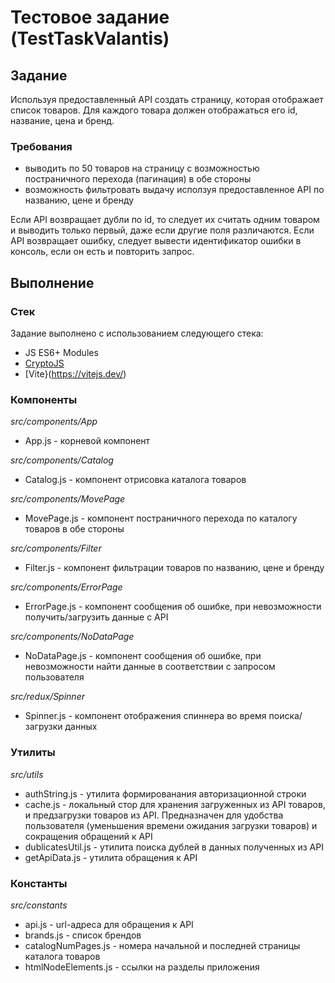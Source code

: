 # Тестовое задание (TestTaskValantis)

## Задание
Используя предоставленный API создать страницу, которая отображает список товаров.
Для каждого товара должен отображаться его id, название, цена и бренд.

### Требования
* выводить по 50 товаров на страницу с возможностью постраничного перехода (пагинация) в обе стороны
* возможность фильтровать выдачу исползуя предоставленное API по названию, цене и бренду

Если API возвращает дубли по id, то следует их считать одним товаром и выводить только первый, даже если другие поля различаются. Если API возвращает ошибку, следует вывести идентификатор ошибки в консоль, если он есть и повторить запрос.

## Выполнение
### Стек
Задание выполнено с использованием следующего стека:
* JS ES6+ Modules
* [CryptoJS](https://www.npmjs.com/package/crypto-js) 
* [Vite}(https://vitejs.dev/) 

### Компоненты
*src/components/App*
* App.js - корневой компонент

*src/components/Catalog*
* Catalog.js - компонент отрисовка каталога товаров

*src/components/MovePage*
* MovePage.js - компонент постраничного перехода по каталогу товаров в обе стороны

*src/components/Filter*
* Filter.js - компонент фильтрации товаров по названию, цене и бренду

*src/components/ErrorPage*
* ErrorPage.js - компонент сообщения об ошибке, при невозможности получить/загрузить данные с API

*src/components/NoDataPage*
* NoDataPage.js - компонент сообщения об ошибке, при невозможности найти данные в соответствии с запросом пользователя

*src/redux/Spinner*
* Spinner.js - компонент отображения спиннера во время поиска/загрузки данных

### Утилиты
*src/utils*
* authString.js - утилита формированания авторизационной строки
* cache.js - локальный стор для хранения загруженных из API товаров, и предзагрузки товаров из API. Предназначен для удобства пользователя (уменьшения времени ожидания загрузки товаров) и сокращения обращений к API
* dublicatesUtil.js - утилита поиска дублей в данных полученных из API
* getApiData.js - утилита обращения к API

### Константы
*src/constants*
* api.js - url-адреса для обращения к API
* brands.js - список брендов
* catalogNumPages.js - номера начальной и последней страницы каталога товаров
* htmlNodeElements.js - ссылки на разделы приложения

